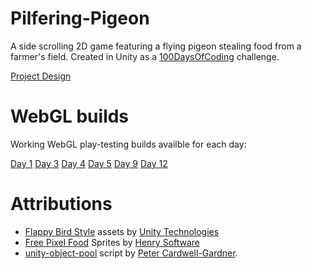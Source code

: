 # Pilfering-Pigeon

A side scrolling 2D game featuring a flying pigeon stealing food from a farmer's field. Created in Unity as a [100DaysOfCoding](https://www.100daysofcode.com/) challenge.

[Project Design](https://docs.google.com/document/d/1OlujN7ZluRCXwoSqdjhOTOAiQAG_WGnajCe9o5YlFq8/edit?usp=sharing)

# WebGL builds

Working WebGL play-testing builds availble for each day:

[Day 1](https://danstevens.github.io/Pilfering-Pigeon/Day-001/)
[Day 3](https://danstevens.github.io/Pilfering-Pigeon/Day-003/)
[Day 4](https://danstevens.github.io/Pilfering-Pigeon/Day-004/)
[Day 5](https://danstevens.github.io/Pilfering-Pigeon/Day-005/)
[Day 9](https://danstevens.github.io/Pilfering-Pigeon/Day-009/)
[Day 12](https://danstevens.github.io/Pilfering-Pigeon/Day-012/)

# Attributions

- [Flappy Bird Style](https://assetstore.unity.com/packages/templates/flappy-bird-style-example-game-80330) assets by [Unity Technologies](https://assetstore.unity.com/publishers/1)
- [Free Pixel Food](https://assetstore.unity.com/packages/2d/environments/free-pixel-food-113523) Sprites by [Henry Software](https://assetstore.unity.com/publishers/9216)
- [unity-object-pool](https://github.com/thefuntastic/unity-object-pool) script by [Peter Cardwell-Gardner](https://github.com/thefuntastic).
